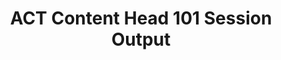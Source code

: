 ---
title: ACT Content Head 101 Session Output
redirect_to: https://docs.google.com/document/d/1sdHdCebKcEJNlIuXAL-sqI1wMhfWF9FMsgXetAOmz9w/edit?usp=sharing
redirect_from: 
  - /CH101Output
  - /ch101output
---